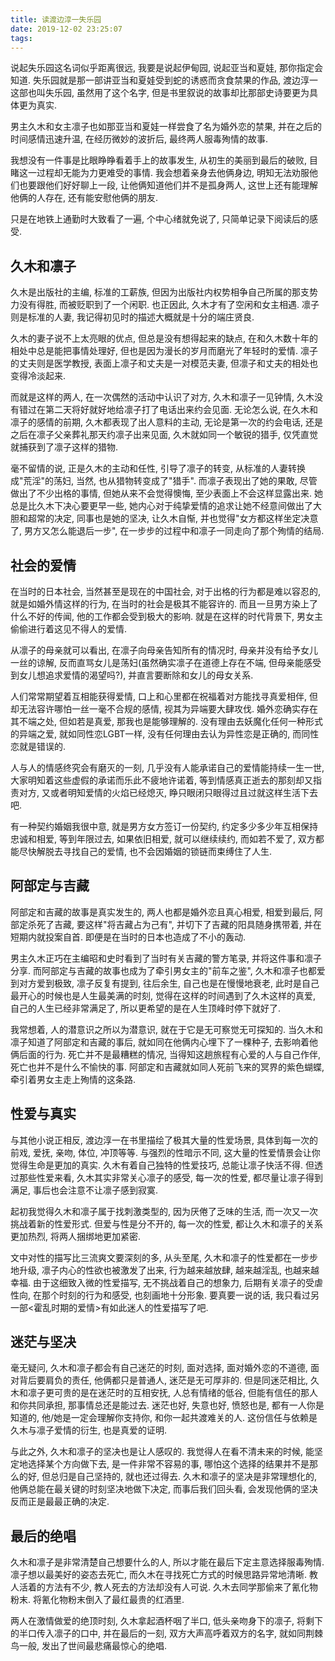 ```yaml
---
title: 读渡边淳一失乐园
date: 2019-12-02 23:25:07
tags:
---
```


说起失乐园这名词似乎距离很远, 我要是说起伊甸园, 说起亚当和夏娃, 那你指定会知道. 失乐园就是那一部讲亚当和夏娃受到蛇的诱惑而贪食禁果的作品, 渡边淳一这部也叫失乐园, 虽然用了这个名字, 但是书里叙说的故事却比那部史诗要更为具体更为真实. 

男主久木和女主凛子也如那亚当和夏娃一样尝食了名为婚外恋的禁果, 并在之后的时间感情迅速升温, 在经历微妙的波折后, 最终两人服毒殉情的故事. 

我想没有一件事是比眼睁睁看着手上的故事发生, 从初生的美丽到最后的破败, 目睹这一过程却无能为力更难受的事情. 我会想着亲身去他俩身边, 明知无法劝服他们也要跟他们好好聊上一段, 让他俩知道他们并不是孤身两人, 这世上还有能理解他俩的人存在, 还有能安慰他俩的朋友. 

只是在地铁上通勤时大致看了一遍, 个中心绪就免说了, 只简单记录下阅读后的感受.

## 久木和凛子

久木是出版社的主编, 标准的工薪族, 但因为出版社内权势相争自己所属的那支势力没有得胜, 而被贬职到了一个闲职. 也正因此, 久木才有了空闲和女主相遇. 凛子则是标准的人妻, 我记得初见时的描述大概就是十分的端庄贤良. 

久木的妻子说不上太亮眼的优点, 但总是没有想得起来的缺点, 在和久木数十年的相处中总是能把事情处理好, 但也是因为漫长的岁月而磨光了年轻时的爱情. 凛子的丈夫则是医学教授, 表面上凛子和丈夫是一对模范夫妻, 但凛子和丈夫的相处也变得冷淡起来. 

而就是这样的两人, 在一次偶然的活动中认识了对方, 久木和凛子一见钟情, 久木没有错过在第二天将好就好地给凛子打了电话出来约会见面. 无论怎么说, 在久木和凛子的感情的前期, 久木都表现了出人意料的主动, 无论是第一次的约会电话, 还是之后在凛子父亲葬礼那天约凛子出来见面, 久木就如同一个敏锐的猎手, 仅凭直觉就捕获到了凛子这样的猎物. 

毫不留情的说, 正是久木的主动和任性, 引导了凛子的转变, 从标准的人妻转换成"荒淫"的荡妇, 当然, 也从猎物转变成了"猎手". 而凛子表现出了她的果敢, 尽管做出了不少出格的事情, 但她从来不会觉得懊悔, 至少表面上不会这样显露出来. 她总是比久木下决心要更早一些, 她内心对于纯挚爱情的追求让她不经意间做出了大胆和超常的决定, 同事也是她的坚决, 让久木自惭, 并也觉得"女方都这样坐定决意了, 男方又怎么能退后一步", 在一步步的过程中和凛子一同走向了那个殉情的结局. 

## 社会的爱情

在当时的日本社会, 当然甚至是现在的中国社会, 对于出格的行为都是难以容忍的, 就是如婚外情这样的行为, 在当时的社会是极其不能容许的. 而且一旦男方染上了什么不好的传闻, 他的工作都会受到极大的影响. 就是在这样的时代背景下, 男女主偷偷进行着这见不得人的爱情. 

从凛子的母亲就可以看出, 在凛子向母亲告知所有的情况时, 母亲并没有给予女儿一丝的谅解, 反而直骂女儿是荡妇(虽然确实凛子在道德上存在不端, 但母亲能感受到女儿想追求爱情的渴望吗?), 并直言要断除和女儿的母女关系. 

人们常常期望着互相能获得爱情, 口上和心里都在祝福着对方能找寻真爱相伴, 但却无法容许哪怕一丝一毫不合规的感情, 视其为异端要大肆攻伐. 婚外恋确实存在其不端之处, 但如若是真爱, 那我也是能够理解的. 没有理由去妖魔化任何一种形式的异端之爱, 就如同性恋LGBT一样, 没有任何理由去认为异性恋是正确的, 而同性恋就是错误的. 

人与人的情感终究会有磨灭的一刻, 几乎没有人能承诺自己的爱情能持续一生一世, 大家明知着这些虚假的承诺而乐此不疲地许诺着, 等到情感真正逝去的那刻却又指责对方, 又或者明知爱情的火焰已经熄灭, 睁只眼闭只眼得过且过就这样生活下去吧. 

有一种契约婚姻我很中意, 就是男方女方签订一份契约, 约定多少多少年互相保持忠诚和相爱, 等到年限过去, 如果依旧相爱, 就可以继续续约, 而如若不爱了, 双方都能尽快解脱去寻找自己的爱情, 也不会因婚姻的锁链而束缚住了人生.  

## 阿部定与吉藏

阿部定和吉藏的故事是真实发生的, 两人也都是婚外恋且真心相爱, 相爱到最后, 阿部定杀死了吉藏, 要这样"将吉藏占为己有", 并切下了吉藏的阳具随身携带着, 并在短期内就投案自首. 即便是在当时的日本也造成了不小的轰动. 

男主久木正巧在主编昭和史时看到了当时有关吉藏的警方笔录, 并将这件事和凛子分享. 而阿部定与吉藏的故事也成为了牵引男女主的"前车之鉴", 久木和凛子也都爱到对方爱到极致, 凛子反复有提到, 往后余生, 自己也是在慢慢地衰老, 此时是自己最开心的时候也是人生最美满的时刻, 觉得在这样的时间遇到了久木这样的真爱, 自己的人生已经非常满足了, 所以更希望的是在人生顶峰时停下就好了. 

我常想着, 人的潜意识之所以为潜意识, 就在于它是无可察觉无可探知的. 当久木和凛子知道了阿部定和吉藏的事后, 就如同在他俩内心埋下了一棵种子, 去影响着他俩后面的行为. 死亡并不是最糟糕的情况, 当得知这趟旅程有心爱的人与自己作伴, 死亡也并不是什么不愉快的事. 阿部定和吉藏就如同人死前飞来的冥界的紫色蝴蝶, 牵引着男女主走上殉情的这条路. 

## 性爱与真实

与其他小说正相反, 渡边淳一在书里描绘了极其大量的性爱场景, 具体到每一次的前戏, 爱抚, 亲吻, 体位, 冲顶等等. 与强烈的性暗示不同, 这大量的性爱情景会让你觉得生命是更加的真实. 久木有着自己独特的性爱技巧, 总能让凛子快活不得. 但透过那些性爱来看, 久木其实非常关心凛子的感受, 每一次的性爱, 都尽量让凛子得到满足, 事后也会注意不让凛子感到寂寞. 

起初我觉得久木和凛子属于找刺激类型的, 因为厌倦了乏味的生活, 而一次又一次挑战着新的性爱形式. 但爱与性是分不开的, 每一次的性爱, 都让久木和凛子的关系更加热烈, 将两人捆绑地更加紧密. 

文中对性的描写比三流爽文要深刻的多, 从头至尾, 久木和凛子的性爱都在一步步地升级, 凛子内心的性欲也被激发了出来, 行为越来越放肆, 越来越淫乱, 也越来越幸福. 由于这细致入微的性爱描写, 无不挑战着自己的想象力, 后期有关凛子的受虐性向, 在那个时刻的行为和感受, 也刻画地十分形象. 要真要一说的话, 我只看过另一部<霍乱时期的爱情>有如此迷人的性爱描写了吧. 

## 迷茫与坚决

毫无疑问, 久木和凛子都会有自己迷茫的时刻, 面对选择, 面对婚外恋的不道德, 面对背后要肩负的责任, 他俩都只是普通人, 迷茫是无可厚非的. 但是同迷茫相比, 久木和凛子更可贵的是在迷茫时的互相安抚, 人总有情绪的低谷, 但能有信任的那人和你共同承担, 那事情总还是能过去. 迷茫也好, 失意也好, 愤怒也是, 都有一人你是知道的, 他/她是一定会理解你支持你, 和你一起共渡难关的人. 这份信任与依赖是久木与凛子爱情的衍生, 也是真爱的证明. 

与此之外, 久木和凛子的坚决也是让人感叹的. 我觉得人在看不清未来的时候, 能坚定地选择某个方向做下去, 是一件非常不容易的事, 哪怕这个选择的结果并不是那么的好, 但总归是自己坚持的, 就也还过得去. 久木和凛子的坚决是非常理想化的, 他俩总能在最关键的时刻坚决地做下决定, 而事后我们回头看, 会发现他俩的坚决反而正是最最正确的决定. 

## 最后的绝唱

久木和凛子是非常清楚自己想要什么的人, 所以才能在最后下定主意选择服毒殉情. 凛子想以最美好的姿态去死亡, 而久木在寻找死亡方式的时候思路异常地清晰. 教人活着的方法有不少, 教人死去的方法却没有人可说. 久木去同学那偷来了氰化物粉末. 将氰化物粉末倒入了最红最贵的红酒里. 

两人在激情做爱的绝顶时刻, 久木拿起酒杯咽了半口, 低头亲吻身下的凛子, 将剩下的半口传入凛子的口中, 并在最后的一刻, 双方大声高呼着双方的名字, 就如同荆棘鸟一般, 发出了世间最悲痛最惊心的绝唱. 